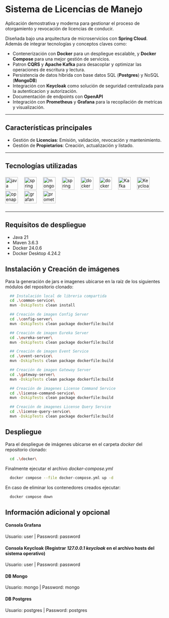# Sistema de Licencias de Manejo
Aplicación demostrativa y moderna para gestionar el proceso de otorgamiento y revocación de licencias de conducir.

Diseñada bajo una arquitectura de microservicios con **Spring Cloud**. Además de integrar tecnologías y conceptos claves como:
- Contenerización con **Docker** para un despliegue escalable, y **Docker Compose** para una mejor gestión de servicios.
- Patron **CQRS** y **Apache Kafka** para desacoplar y optimizar las operaciones de escritura y lectura.
- Persistencia de datos híbrida con base datos SQL (**Postgres**) y NoSQL (**MongoDB**)
- Integración con **Keycloak** como solución de seguridad centralizada para la autenticacion y autorización.
- Documentación de endpoints con **OpenAPI**
- Integración con **Prometheus** y **Grafana** para la recopilación de metricas y visualización.

---

##  Características principales
- Gestión de **Licencias**: Emisión, validación, revocación y mantenimiento.  
- Gestión de **Propietarios**: Creación, actualización y listado.  

---

##  Tecnologías utilizadas
###

<div align="left">
  <img src="https://cdn.jsdelivr.net/gh/devicons/devicon/icons/java/java-original.svg" height="40" alt="java logo" title="Java" />
  <img width="12" />
  <img src="https://cdn.worldvectorlogo.com/logos/spring-boot-1.svg" height="40" alt="spring boot logo" title="Spring Boot"/>
  <img width="12" />
  <img src="https://cdn.jsdelivr.net/gh/devicons/devicon/icons/mongodb/mongodb-original.svg" height="40" alt="mongo logo"  title="Mongo DB"/>
  <img width="12" />
  <img src="https://spring.io/img/projects/spring-cloud.svg" height="40" alt="spring cloud logo"  title="Spring Cloud"/>
  <img width="12" />
  <img src="https://www.svgrepo.com/show/331370/docker.svg" height="40" alt="docker logo"  title="Docker"/>
  <img width="12" />
  <img src="https://upload.wikimedia.org/wikipedia/commons/thumb/2/29/Postgresql_elephant.svg/1200px-Postgresql_elephant.svg.png" height="40" alt="docker logo" title="Docker"/>
  <img width="12" />
  <img src="https://e7.pngegg.com/pngimages/630/547/png-clipart-kafka-vertical-logo-tech-companies-thumbnail.png" height="40" alt="Kafka logo"  title="Kafka"/>
  <img width="12" />
  <img src="https://avatars.githubusercontent.com/u/4921466?s=280&v=4" height="40" alt="Keycloak logo"  title="Keycloak"/>
  <img width="12" />
  <img src="https://upload.wikimedia.org/wikipedia/commons/b/b2/OpenAPI_Specification_Logo_Pantone.svg" height="40" alt="openapi logo"  title="Open API"/>
  <img width="12" />
  <img src="https://www.svgrepo.com/show/448228/grafana.svg" height="40" alt="grafana logo"  title="Grafana"/>
  <img width="12" />
  <img src="https://icon.icepanel.io/Technology/svg/Prometheus.svg" height="40" alt="prometheus logo"  title="Prometheus"/>
</div>

###
---

## Requisitos de despliegue
- Java 21
- Maven 3.6.3 
- Docker 24.0.6
- Docker Desktop 4.24.2

## Instalación y Creación de imágenes

Para la generación de jars e imagenes ubicarse en la raíz de los siguientes módulos del repositorio clonado:

```bash
  ## Instalación local de libreria compartida
  cd .\common-service\
  mvn -DskipTests clean install

  ## Creación de imagen Config Server
  cd .\config-server\
  mvn -DskipTests clean package dockerfile:build

  ## Creación de imagen Eureka Server
  cd .\eureka-server\
  mvn -DskipTests clean package dockerfile:build

  ## Creación de imagen Event Service
  cd .\event-service\
  mvn -DskipTests clean package dockerfile:build

  ## Creación de imagen Gateway Server
  cd .\gateway-server\
  mvn -DskipTests clean package dockerfile:build

  ## Creación de imagenes License Command Service
  cd .\license-command-service\
  mvn -DskipTests clean package dockerfile:build

  ## Creación de imagenes License Query Service
  cd .\license-query-service\
  mvn -DskipTests clean package dockerfile:build
```
    
## Despliegue

Para el despliegue de imágenes ubicarse en el carpeta *docker* del repositorio clonado:

```bash
  cd .\docker\
```

Finalmente ejecutar el archivo *docker-compose.yml*

```bash
  docker compose --file docker-compose.yml up -d
```

En caso de eliminar los contenedores creados ejecutar:
```bash
  docker compose down
```

## Información adicional y opcional
#### Consola Grafana
Usuario: user | Password: password
#### Consola Keycloak (Registrar *127.0.0.1 keycloak* en el archivo hosts del sistema operativo)
Usuario: user | Password: password
#### DB Mongo
Usuario: mongo | Password: mongo
#### DB Postgres
Usuario: postgres | Password: postgres


